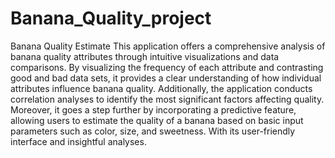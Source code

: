 # Banana_Quality_project
Banana Quality Estimate
This application offers a comprehensive analysis of banana quality attributes through intuitive visualizations and data comparisons. By visualizing the frequency of each attribute and contrasting good and bad data sets, it provides a clear understanding of how individual attributes influence banana quality. Additionally, the application conducts correlation analyses to identify the most significant factors affecting quality. Moreover, it goes a step further by incorporating a predictive feature, allowing users to estimate the quality of a banana based on basic input parameters such as color, size, and sweetness. With its user-friendly interface and insightful analyses.